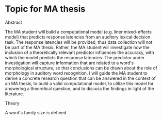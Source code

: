 # Topic for MA thesis

Abstract

The MA student will build a computational model (e.g. liner mixed-effects model) that predicts response latencies from an auditory lexical decision task. The response latencies will be provided, thus data collection will not be part of the MA thesis. Rather, the MA student will investigate how the inclusion of a theoretically relevant predictor influences the accuracy, with which the model predicts the response latencies. The predictor under investigation will capture information that are related to a word's morphological structure, so that conclusions can be drawn about the role of morphology in auditory word recognition. I will guide the MA student to derive a concrete research question that can be answered in the context of an MA thesis, to build a valid computational model, to utilize this model for answering a theoretical question, and to discuss the findings in light of the literature.


Theory

A word's family size is defined 
